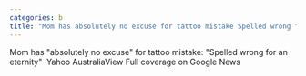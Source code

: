```yaml
---
categories: b
title: "Mom has absolutely no excuse for tattoo mistake Spelled wrong for an eternity  Yahoo Australia"
---
```

Mom has "absolutely no excuse" for tattoo mistake: "Spelled wrong for an eternity"&nbsp;&nbsp;Yahoo AustraliaView Full coverage on Google News